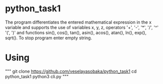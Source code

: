 # python_task1
The program differentiates the entered mathematical expression in the x variable and supports the use of variables x, y, z, 
operators '+', '-', '*', '/', '^' '(', ')' and functions sin(), cos(), tan(), asin(), acos(), atan(), ln(), exp(), sqrt().
To stop program enter empty string.
# Using
"""
git clone https://github.com/veselayasobaka/python_task1
cd python_task1
python3 cli.py
"""
